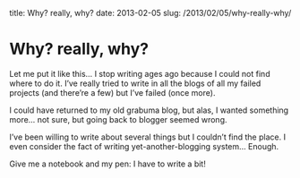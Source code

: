 title: Why? really, why?
date: 2013-02-05
slug: /2013/02/05/why-really-why/

Why? really, why?
=================

Let me put it like this&#8230; I stop writing ages ago because I could not find where to do it. I&#8217;ve really tried to write in all the blogs of all my failed projects (and there&#8217;re a few) but I&#8217;ve failed (once more).

I could have returned to my old grabuma blog, but alas, I wanted something more&#8230; not sure, but going back to blogger seemed wrong.

I&#8217;ve been willing to write about several things but I couldn&#8217;t find the place. I even consider the fact of writing yet-another-blogging system&#8230; Enough.

Give me a notebook and my pen: I have to write a bit!

&nbsp;
